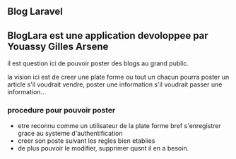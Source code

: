 ## Blog Laravel

## BlogLara est une application devoloppee par Youassy Gilles Arsene

il est question ici de pouvoir poster des blogs au grand public. 

la vision ici est de creer une plate forme ou tout un chacun pourra poster un article s'il voudrait vendre, 
poster une information s'il voudrait passer une information...

### procedure pour pouvoir poster 

- etre reconnu comme un utilisateur de la plate forme bref s'enregistrer grace au systeme d'authentification
- creer son poste suivant les regles bien etablies
- de plus pouvoir le modifier, supprimer qusnt il en a besoin.
